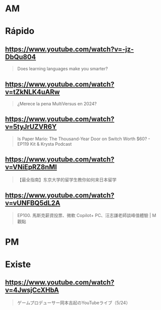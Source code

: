 # AM
# Rápido

## https://www.youtube.com/watch?v=-jz-DbQu804

> Does learning languages make you smarter?

## https://www.youtube.com/watch?v=tZkNLK4uARw

>  ¿Merece la pena MultiVersus en 2024? 

## https://www.youtube.com/watch?v=5tyJrUZVR6Y 

> Is Paper Mario: The Thousand-Year Door on Switch Worth $60? - EP119 Kit & Krysta Podcast

## https://www.youtube.com/watch?v=VNiEpRZ8nMI 

> 【最全指南】东京大学的留学生教你如何来日本留学

## https://www.youtube.com/watch?v=vUNFBQ5dL2A

> EP100. 馬斯克薪資投票、微軟 Copilot+ PC、汪志謙老師談峰值體驗 | M觀點 

# PM
# Existe

## https://www.youtube.com/watch?v=4JwsjCcXHbA

> ゲームプロデューサー岡本吉起のYouTubeライブ（5/24） 

